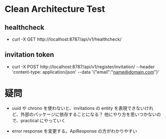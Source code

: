 # Clean Architecture Test

## healthcheck

- curl -X GET http://localhost:8787/api/v1/healthcheck/

## invitation token

- curl -X POST http://localhost:8787/api/v1/register/invitation/ --header 'content-type: application/json' --data '{"email":"name@domain.com"}'

# 疑問

- uuid や chrono を使わないと、invitations の entity を表現できないけれど、外部のパッケージに依存することになる？
  他にやり方を思いつかないので、practical にやっていく

- error response を変更する。ApiResponse の方がわかりやすい

